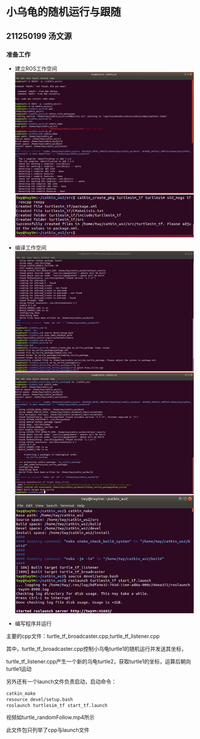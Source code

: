 # 小乌龟的随机运行与跟随

## 211250199 汤文源

### 准备工作
- 建立ROS工作空间
![](img/2.png)
![](img/6.png)

- 编译工作空间
![](img/3.png)
![](img/4.png)
![](img/7.png)

- 编写程序并运行

主要的cpp文件：turtle_tf_broadcaster.cpp,turtle_tf_listener.cpp

其中，turtle_tf_broadcaster.cpp控制小乌龟turtle1的随机运行并发送其坐标，

turtle_tf_listener.cpp产生一个新的乌龟turtle2，获取turtle1的坐标，运算后朝向turtle1运动

另外还有一个launch文件负责启动，启动命令：

```
catkin_make
resource devel/setup.bash
roslaunch turtlesim_tf start_tf.launch
```

视频如turtle_randomFollow.mp4所示

此文件包只列举了cpp与launch文件







